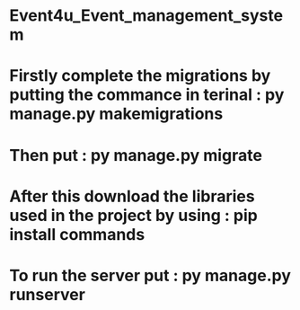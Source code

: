 # Event4u_Event_management_system
# Firstly complete the migrations by putting the commance in terinal : py manage.py makemigrations 
# Then put : py manage.py migrate
# After this  download the libraries used in the project by using : pip install commands
# To run the server put : py manage.py runserver
